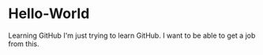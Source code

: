 # Hello-World
Learning GitHub
I'm just trying to learn GitHub. I want to be able to get a job from this.
